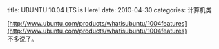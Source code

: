 title: UBUNTU 10.04 LTS is Here!
date: 2010-04-30
categories: 计算机类

[http://www.ubuntu.com/products/whatisubuntu/1004features](http://www.ubuntu.com/products/whatisubuntu/1004features)  
不多说了。
